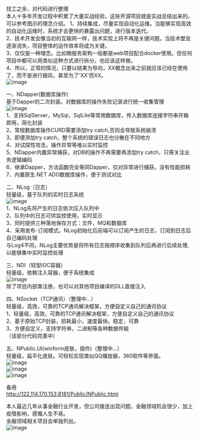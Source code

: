  找工之余，对代码进行整理  
 本人十多年开发过程中积累了大量实战经验，这些开源项目就是实战总结出来的。可以参考图示的理念介绍。
 1、持续集成，尽量实现自动化运维。当能够实现高效的自动化运维时，系统才会更快的暴露出问题，进行版本迭代。   
 2、技术开发会像当初的互联网一样，技术实现上将不再是关键问题。当技术壁垒逐渐消失，项目整体的运作效率将成为关键。   
 3、仅仅是一种理念。比如微服务架构一般都是web项目配合docker使用。但任何项目中都可以用类似这种方式进行拆分，也应该这样做。  
 4、所以，正常的情况，只要以结果为导向，XX概念出来之前就应该已经在使用了，而不是进行跟风，甚至为了'XX'而XX。   
![image](http://122.114.170.153:8181/Public/images/NPublic.png)

一、NDapper(数据库操作)  
 基于Dapper的二次封装。对数据库的操作失败记录进行统一收集管理  
![image](http://122.114.170.153:8181/Public/images/NDapper.png)  
1、支持SqlServer，MySql，SqlLite等常用数据库，传入数据库连接字符串开箱即用，简化封装  
2、常规数据库操作CURD需要添加try catch,否则会导致系统崩溃  
3、即便添加try catch，整个系统的错误日志也分散在不同地方  
4、对试探性攻击，操作异常等难以实时监控  
5、NDapper内置异常捕获，对DB的操作不再需要再添加try catch，只需关注业务逻辑编码  
6、继承Dapper，方法函数完全等同Dapper，仅对异常进行捕获。没有性能损耗  
7、内置原生.NET ADO数据库操作，便于测试对比  


二、NLog（日志）  
轻量级，基于队列的实时日志系统  
 ![image](http://122.114.170.153:8181/Public/images/NLog.png)  
1、NLog先将产生的日志依次压入队列中  
2、队列中的日志可供监控使用，实时显示  
3、同时提供三种落地保存方式：文件，MQ和数据库  
4、采用发布-订阅模式。NLog初始化后前端可以订阅产生的日志，订阅到日志后自己编码处理  
与Log4不同，NLog主要优势是将所有日志按顺序收集到队列后再进行后续处理,以能够集中实时监控处理  


三、NDI（轻型IOC容器）  
轻量级，依赖注入容器，便于系统集成  
 ![image](http://122.114.170.153:8181/Public/images/NDI2.png)  
除了项目内部类注册，也可以对其他项目编译的DLL直接注入  

四、NSocket（TCP通讯）（整理中...）  
 轻量级，高效，可靠的TCP通讯解决框架，方便自定义自己的通讯协议  
1、轻量级，高效，可靠的TCP通讯解决框架，方便自定义自己的通讯协议  
2、基于原始TCP封装，损耗最小，速度最快。稳定，可靠  
3、方便自定义，支持字符串，二进制等各种数据传输  
（该部分代码完善中）  

五、NPublic.UI(winform皮肤，插件)（整理中...）  
轻量级，扁平化皮肤。可轻松实现类似QQ播放器，360软件等界面。  
 ![image](http://122.114.170.153:8181/Public/images/f1.png)  
 ![image](http://122.114.170.153:8181/Public/images/f2.png)  
 ![image](http://122.114.170.153:8181/Public/images/f3.png)  

备用  
http://122.114.170.153:8181/Public/NPublic.html  

本人最近几年从事金融行业开发，但公司接连出现问题。金融领域机会很少，加上疫情影响，感慨人生不易。  
金融领域相关项目会单独列出。  
 ![image](http://122.114.170.153:8181/Public/images/qh.png)  

